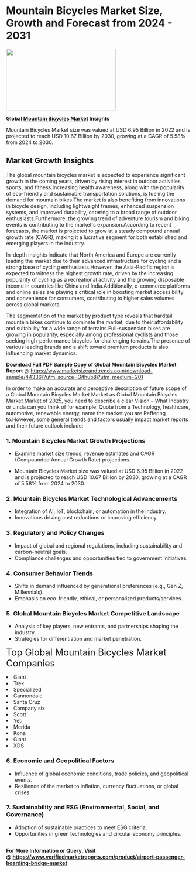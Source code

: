 <H1>Mountain Bicycles Market Size, Growth and Forecast from 2024 - 2031</H1><img class="aligncenter size-medium wp-image-584254" src="https://thirdeyenews.in/wp-content/uploads/2024/09/Global-Market-Research-300x168.jpeg" alt="" width="300" height="168" /><p><strong>Global&nbsp;<a href="https://www.marketsizeandtrends.com/download-sample/44336/?utm_source=Github8j?utm_medium=201">Mountain Bicycles Market</a> Insights</strong></p><p>Mountain Bicycles Market size was valued at USD 6.95 Billion in 2022 and is projected to reach USD 10.67 Billion by 2030, growing at a CAGR of 5.58% from 2024 to 2030.</p><p><!DOCTYPE html> <html lang="en"> <head> <meta charset="UTF-8"> <meta name="viewport" content="width=device-width, initial-scale=1.0"> <title>Mountain Bicycles Market Growth Insights</title> </head> <body> <h2>Market Growth Insights</h2> <p>The global mountain bicycles market is expected to experience significant growth in the coming years, driven by rising interest in outdoor activities, sports, and fitness.Increasing health awareness, along with the popularity of eco-friendly and sustainable transportation solutions, is fueling the demand for mountain bikes.The market is also benefiting from innovations in bicycle design, including lightweight frames, enhanced suspension systems, and improved durability, catering to a broad range of outdoor enthusiasts.Furthermore, the growing trend of adventure tourism and biking events is contributing to the market's expansion.According to recent forecasts, the market is projected to grow at a steady compound annual growth rate (CAGR), making it a lucrative segment for both established and emerging players in the industry.</p> <p>In-depth insights indicate that North America and Europe are currently leading the market due to their advanced infrastructure for cycling and a strong base of cycling enthusiasts.However, the Asia-Pacific region is expected to witness the highest growth rate, driven by the increasing popularity of cycling as a recreational activity and the growing disposable income in countries like China and India.Additionally, e-commerce platforms and online sales are playing a critical role in boosting market accessibility and convenience for consumers, contributing to higher sales volumes across global markets.</p> <p>The segmentation of the market by product type reveals that hardtail mountain bikes continue to dominate the market, due to their affordability and suitability for a wide range of terrains.Full-suspension bikes are growing in popularity, especially among professional cyclists and those seeking high-performance bicycles for challenging terrains.The presence of various leading brands and a shift toward premium products is also influencing market dynamics.</p> <p><span class=""><strong>Download Full PDF Sample Copy of Global Mountain Bicycles Market Report</strong> @ <a href="https://www.marketsizeandtrends.com/download-sample/44336/?utm_source=Github8j?utm_medium=201" target="_blank">https://www.marketsizeandtrends.com/download-sample/44336/?utm_source=Github8j?utm_medium=201</a></span></p><p>In order to make an accurate and perceptive description of future scope of a Global&nbsp;Mountain Bicycles Market Market as Global&nbsp;Mountain Bicycles Market Market of 2025, you need to describe a clear Vision &ndash; What Industry or Linda can you think of for example: Quote from a Technology, healthcare, automotive, renewable energy, name the market you are Reffering to.However, some general trends and factors usually impact market reports and their future outlook include:</p><h3>1.&nbsp;<strong>Mountain Bicycles Market Growth Projections</strong></h3><ul><li>Examine market size trends, revenue estimates and CAGR (Compounded Annual Growth Rate) projections.</li><li><p>Mountain Bicycles Market size was valued at USD 6.95 Billion in 2022 and is projected to reach USD 10.67 Billion by 2030, growing at a CAGR of 5.58% from 2024 to 2030.</p></li></ul><h3>2.&nbsp;<strong>Mountain Bicycles Market Technological Advancements</strong></h3><ul><li>Integration of AI, IoT, blockchain, or automation in the industry.</li><li>Innovations driving cost reductions or improving efficiency.</li></ul><h3>3.&nbsp;<strong>Regulatory and Policy Changes</strong></h3><ul><li>Impact of global and regional regulations, including sustainability and carbon-neutral goals.</li><li>Compliance challenges and opportunities tied to government initiatives.</li></ul><h3>4.&nbsp;<strong>Consumer Behavior Trends</strong></h3><ul><li>Shifts in demand influenced by generational preferences (e.g., Gen Z, Millennials).</li><li>Emphasis on eco-friendly, ethical, or personalized products/services.</li></ul><h3>5.&nbsp;<strong>Global Mountain Bicycles Market Competitive Landscape</strong></h3><ul><li>Analysis of key players, new entrants, and partnerships shaping the industry.</li><li>Strategies for differentiation and market penetration.</li></ul><p data-pm-slice="1 1 []"><span style="color: inherit; font-family: inherit; font-size: 25px;">Top Global Mountain Bicycles Market Companies</span></p><div class="" data-test-id=""><p><li>Giant</li><li> Trek</li><li> Specialized</li><li> Cannondale</li><li> Santa Cruz</li><li> Company six</li><li> Scott</li><li> Yeti</li><li> Merida</li><li> Kona</li><li> Giant</li><li> XDS</li></p></div><h3>6.&nbsp;<strong>Economic and Geopolitical Factors</strong></h3><ul><li>Influence of global economic conditions, trade policies, and geopolitical events.</li><li>Resilience of the market to inflation, currency fluctuations, or global crises.</li></ul><h3>7.&nbsp;<strong>Sustainability and ESG (Environmental, Social, and Governance)</strong></h3><ul><li>Adoption of sustainable practices to meet ESG criteria.</li><li>Opportunities in green technologies and circular economy principles.</li></ul><h2><strong style="font-size: 14px;">For More Information or Query, Visit @&nbsp;</strong><a style="background-color: #ffffff; font-size: 14px;" href="https://www.marketsizeandtrends.com/report/mountain-bicycles-market/" target="_blank">https://www.verifiedmarketreports.com/product/airport-passenger-boarding-bridge-market</a></h2>